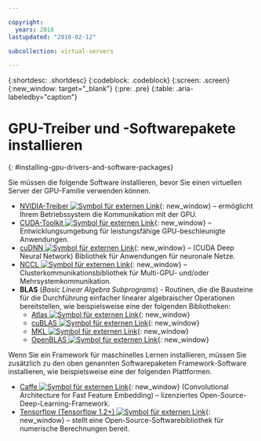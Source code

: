 ```yaml
---

copyright:
  years: 2018
lastupdated: "2018-02-12"

subcollection: virtual-servers

---
```


{:shortdesc: .shortdesc}
{:codeblock: .codeblock}
{:screen: .screen}
{:new_window: target="_blank"}
{:pre: .pre}
{:table: .aria-labeledby="caption"}

# GPU-Treiber und -Softwarepakete installieren
{: #installing-gpu-drivers-and-software-packages}

Sie müssen die folgende Software installieren, bevor Sie einen virtuellen Server der GPU-Familie verwenden können.
* [NVIDIA-Treiber ![Symbol für externen Link](../icons/launch-glyph.svg "Symbol für externen Link")](http://www.nvidia.com/drivers){: new_window} – ermöglicht Ihrem Betriebssystem die Kommunikation mit der GPU.
* [CUDA-Toolkit ![Symbol für externen Link](../icons/launch-glyph.svg "Symbol für externen Link")](https://docs.nvidia.com/cuda/){: new_window} – Entwicklungsumgebung für leistungsfähige GPU-beschleunigte Anwendungen.
* [cuDNN ![Symbol für externen Link](../icons/launch-glyph.svg "Symbol für externen Link")](https://developer.nvidia.com/cudnn){: new_window} – (CUDA Deep Neural Network) Bibliothek für Anwendungen für neuronale Netze.
* [NCCL ![Symbol für externen Link](../icons/launch-glyph.svg "Symbol für externen Link")](http://docs.nvidia.com/deeplearning/sdk/nccl-install-guide/index.html){: new_window} – Clusterkommunikationsbibliothek für Multi-GPU- und/oder Mehrsystemkommunikation.
* **BLAS** (_Basic Linear Algebra Subprograms_) - Routinen, die die Bausteine für die Durchführung einfacher linearer algebraischer Operationen bereitstellen, wie beispielsweise eine der folgenden Bibliotheken:
  - [Atlas ![Symbol für externen Link](../icons/launch-glyph.svg "Symbol für externen Link")](http://math-atlas.sourceforge.net/atlas_install/){: new_window}
  - [cuBLAS ![Symbol für externen Link](../icons/launch-glyph.svg "Symbol für externen Link")](https://developer.nvidia.com/cublas){: new_window}
  - [MKL ![Symbol für externen Link](../icons/launch-glyph.svg "Symbol für externen Link")](https://software.intel.com/en-us/mkl-developer-reference-c-blas-and-sparse-blas-routines){: new_window}
  - [OpenBLAS ![Symbol für externen Link](../icons/launch-glyph.svg "Symbol für externen Link")](http://www.openblas.net/){: new_window}

Wenn Sie ein Framework für maschinelles Lernen installieren, müssen Sie zusätzlich zu den oben genannten Softwarepaketen Framework-Software installieren, wie beispielsweise eine der folgenden Plattformen.
* [Caffe ![Symbol für externen Link](../icons/launch-glyph.svg "Symbol für externen Link")](https://www.nvidia.com/en-us/data-center/gpu-accelerated-applications/caffe/){: new_window} (Convolutional Architecture for Fast Feature Embedding) – lizenziertes Open-Source-Deep-Learning-Framework.
* [Tensorflow (Tensorflow 1.2+) ![Symbol für externen Link](../icons/launch-glyph.svg "Symbol für externen Link")](https://www.tensorflow.org/install/){: new_window} – stellt eine Open-Source-Softwarebibliothek für numerische Berechnungen bereit.
